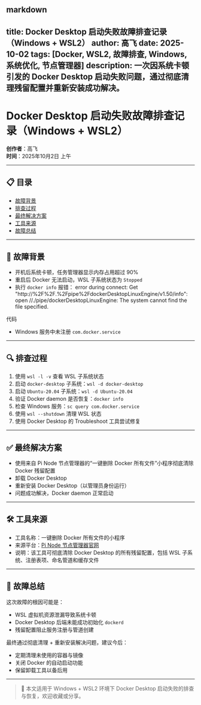 markdown
---
title: Docker Desktop 启动失败故障排查记录（Windows + WSL2）
author: 高飞
date: 2025-10-02
tags: [Docker, WSL2, 故障排查, Windows, 系统优化, 节点管理器]
description: 一次因系统卡顿引发的 Docker Desktop 启动失败问题，通过彻底清理残留配置并重新安装成功解决。
---

# Docker Desktop 启动失败故障排查记录（Windows + WSL2）

**创作者**：高飞  
**时间**：2025年10月2日 上午  

---

## 📋 目录

- [故障背景](#故障背景)
- [排查过程](#排查过程)
- [最终解决方案](#最终解决方案)
- [工具来源](#工具来源)
- [故障总结](#故障总结)

---

## 🧩 故障背景

- 开机后系统卡顿，任务管理器显示内存占用超过 90%
- 重启后 Docker 无法启动，WSL 子系统状态为 `Stopped`
- 执行 `docker info` 报错：
error during connect: Get "http://%2F%2F.%2Fpipe%2FdockerDesktopLinuxEngine/v1.50/info": open //./pipe/dockerDesktopLinuxEngine: The system cannot find the file specified.

代码
- Windows 服务中未注册 `com.docker.service`

---

## 🔍 排查过程

1. 使用 `wsl -l -v` 查看 WSL 子系统状态
2. 启动 `docker-desktop` 子系统：`wsl -d docker-desktop`
3. 启动 `Ubuntu-20.04` 子系统：`wsl -d Ubuntu-20.04`
4. 验证 Docker daemon 是否恢复：`docker info`
5. 检查 Windows 服务：`sc query com.docker.service`
6. 使用 `wsl --shutdown` 清理 WSL 状态
7. 使用 Docker Desktop 的 Troubleshoot 工具尝试修复

---

## ✅ 最终解决方案

- 使用来自 Pi Node 节点管理器的“一键删除 Docker 所有文件”小程序彻底清除 Docker 残留配置
- 卸载 Docker Desktop
- 重新安装 Docker Desktop（以管理员身份运行）
- 问题成功解决，Docker daemon 正常启动

---

## 🛠️ 工具来源

- 工具名称：一键删除 Docker 所有文件的小程序  
- 来源平台：[Pi Node 节点管理器官网](http://glq.pi-node.cn/dl/)  
- 说明：该工具可彻底清除 Docker Desktop 的所有残留配置，包括 WSL 子系统、注册表项、命名管道和缓存文件

---

## 📌 故障总结

这次故障的根因可能是：

- WSL 虚拟机资源泄漏导致系统卡顿
- Docker Desktop 后端未能成功初始化 `dockerd`
- 残留配置阻止服务注册与管道创建

最终通过彻底清理 + 重新安装解决问题，建议今后：

- 定期清理未使用的容器与镜像
- 关闭 Docker 的自动启动功能
- 保留卸载工具以备后用

---

> 📎 本文适用于 Windows + WSL2 环境下 Docker Desktop 启动失败的排查与恢复，欢迎收藏或分享。
